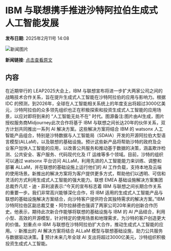 # ​IBM 与联想携手推进沙特阿拉伯生成式人工智能发展

**发布日期**: 2025年2月11号 14:08

![新闻图片](https://pic.chinaz.com/picmap/202405161743235068_19.jpg)

**新闻链接**: [点击查看原文](https://www.aibase.com/zh/news/15256)

## 内容

在近期举行的 LEAP2025大会上，IBM 与联想宣布将进一步扩大两家公司之间的战略技术合作关系，旨在提升生成式人工智能在沙特阿拉伯的应用与影响力。根据 IDC 的预测，到2026年，全球在人工智能相关系统上的年度支出将超过3000亿美元，沙特阿拉伯的众多领先组织也正在积极探索和投资生成式人工智能的应用场景，以应对即将到来的 “人工智能无处不在” 时代。图源备注:图片由AI生成，图片授权服务商Midjourney此次合作将基于 IBM 与联想之间长达20年的伙伴关系，双方计划共同推出一系列 AI 解决方案。这些解决方案将结合 IBM 的 watsonx 人工智能产品组合，特别是沙特数据与人工智能局（SDAIA）开发的开源阿拉伯大型语言模型(ALLaM)，以及联想的基础设施。预计这些新产品将帮助沙特的政府及企业客户加快人工智能的应用，以改善公共服务和推动基于数据的决策，涵盖欺诈检测、公共安全、客户服务、代码现代化及 IT 运维等多个领域。目前，沙特的组织可以通过 watsonx 平台访问 ALLaM，利用先进的人工智能能力来训练、调整和部署 ALLaM，并在联想的基础设施上运行他们的 AI 工作负载，支持本地及云端的使用场景。新推出的解决方案将为客户提供更多方式，帮助他们以透明、可信和灵活的方式利用生成式人工智能的强大能力。联想 EMEA 基础设施解决方案集团总裁乔凡尼・迪・菲利波表示:“今天的宣布标志着 IBM 与联想之间长期合作关系的重要一步。我们非常高兴能够深化合作，将 IBM 适用的生成式人工智能产品与联想的基础设施解决方案结合，向沙特客户提供符合其独特需求的解决方案。”IBM 沙特阿拉伯区副总裁艾曼・阿尔拉赫德也强调了两家公司20年来的创新合作历史。他表示，期待此次新合作能够将联想的基础设施与 IBM 的 AI 产品结合，利用小型、高效的开源模型，针对特定的使用场景和地理需求，为沙特的客户创造更大的价值。划重点:🌐 IBM 与联想在沙特阿拉伯扩大合作，推动生成式人工智能的应用。💡 新推出的 AI 解决方案将结合 ALLaM 模型与联想基础设施，助力公共服务与数据驱动决策。🚀 预计未来几年全球 AI 支出将超过3000亿美元，沙特组织积极投资生成式人工智能。
